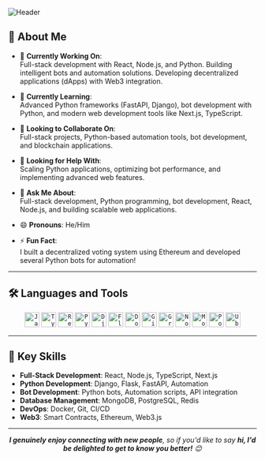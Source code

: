 <!--
**BJ-dev0706** is a ✨ _special_ ✨ repository because its `README.md` (this file) appears on your GitHub profile.

Here are some ideas to get you started:

-->
 ![Header](https://cdn.discordapp.com/banners/329391537592991746/a_72983acf18f2e90c146f3e61fc044f19.gif)

## 📖 About Me
- 🔭 **Currently Working On**:  
  Full-stack development with React, Node.js, and Python. Building intelligent bots and automation solutions. Developing decentralized applications (dApps) with Web3 integration.

- 🌱 **Currently Learning**:  
  Advanced Python frameworks (FastAPI, Django), bot development with Python, and modern web development tools like Next.js, TypeScript.

- 👯 **Looking to Collaborate On**:  
  Full-stack projects, Python-based automation tools, bot development, and blockchain applications.

- 🤔 **Looking for Help With**:  
  Scaling Python applications, optimizing bot performance, and implementing advanced web features.

- 💬 **Ask Me About**:  
  Full-stack development, Python programming, bot development, React, Node.js, and building scalable web applications.

- 😄 **Pronouns**: He/Him  
- ⚡ **Fun Fact**:  
  I built a decentralized voting system using Ethereum and developed several Python bots for automation!

---

## 🛠️ Languages and Tools
<div align="center">
  <code><img src="https://cdn.jsdelivr.net/gh/devicons/devicon/icons/javascript/javascript-original.svg" height="30" alt="JavaScript" /></code>
  <code><img src="https://cdn.jsdelivr.net/gh/devicons/devicon/icons/typescript/typescript-original.svg" height="30" alt="TypeScript" /></code>
  <code><img src="https://cdn.jsdelivr.net/gh/devicons/devicon/icons/react/react-original.svg" height="30" alt="React" /></code>
  <code><img src="https://cdn.jsdelivr.net/gh/devicons/devicon/icons/python/python-original.svg" height="30" alt="Python" /></code>
  <code><img src="https://cdn.jsdelivr.net/gh/devicons/devicon/icons/django/django-plain.svg" height="30" alt="Django" /></code>
  <code><img src="https://cdn.jsdelivr.net/gh/devicons/devicon/icons/flask/flask-original.svg" height="30" alt="Flask" /></code>
  <code><img src="https://cdn.jsdelivr.net/gh/devicons/devicon/icons/docker/docker-original.svg" height="30" alt="Docker" /></code>
  <code><img src="https://cdn.jsdelivr.net/gh/devicons/devicon/icons/git/git-original.svg" height="30" alt="Git" /></code>
  <code><img src="https://cdn.jsdelivr.net/gh/devicons/devicon/icons/graphql/graphql-plain.svg" height="30" alt="GraphQL" /></code>
  <code><img src="https://cdn.jsdelivr.net/gh/devicons/devicon/icons/nodejs/nodejs-original.svg" height="30" alt="Node.js" /></code>
  <code><img src="https://cdn.jsdelivr.net/gh/devicons/devicon/icons/mongodb/mongodb-original.svg" height="30" alt="MongoDB" /></code>
  <code><img src="https://cdn.jsdelivr.net/gh/devicons/devicon/icons/postgresql/postgresql-original.svg" height="30" alt="PostgreSQL" /></code>
  <code><img src="https://cdn.simpleicons.org/ubuntu/E95420" height="30" alt="Ubuntu" /></code>
</div>

---

## 🚀 Key Skills
- **Full-Stack Development**: React, Node.js, TypeScript, Next.js
- **Python Development**: Django, Flask, FastAPI, Automation
- **Bot Development**: Python bots, Automation scripts, API integration
- **Database Management**: MongoDB, PostgreSQL, Redis
- **DevOps**: Docker, Git, CI/CD
- **Web3**: Smart Contracts, Ethereum, Web3.js

---

<div align="center">
  <em><b>I genuinely enjoy connecting with new people</b>, so if you'd like to say <b>hi, I'd be delighted to get to know you better!</b> 😊</em>
</div>
